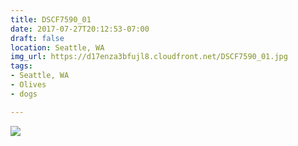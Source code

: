 ```yaml
---
title: DSCF7590_01
date: 2017-07-27T20:12:53-07:00
draft: false
location: Seattle, WA
img_url: https://d17enza3bfujl8.cloudfront.net/DSCF7590_01.jpg
tags:
- Seattle, WA
- Olives
- dogs

---
```


![](https://d17enza3bfujl8.cloudfront.net/DSCF7590_01.jpg)

